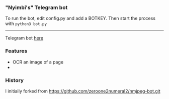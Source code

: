 ### "Nyimbi's" Telegram bot

To run the bot, edit config.py and add a BOTKEY. 
Then start the process with `python3 bot.py`

***

Telegram bot [here](https://t.me/nyimbibot)

### Features 
- OCR an image of a page
-  



### History
I initially forked from https://github.com/zeroone2numeral2/nmjpeg-bot.git